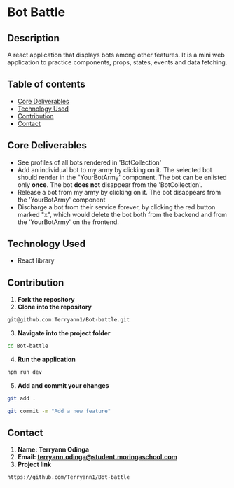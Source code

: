 # Bot Battle
## Description
A react application that displays bots among other features. It is a mini web application to practice components, props, states, events and data fetching.
## Table of contents
- [Core Deliverables](core-deliverables)
- [Technology Used](Technology-used)
- [Contribution](Coontribution)
- [Contact](contact)

## Core Deliverables
- See profiles of all bots rendered in 'BotCollection'
- Add an individual bot to my army by clicking on it. The selected bot should render in the "YourBotArmy' component. The bot can be enlisted only **once**. The bot **does not** disappear from the 'BotCollection'.
- Release a bot from my army by clicking on it. The bot disappears from the 'YourBotArmy' component
- Discharge a bot from their service forever, by clicking the red button marked "x", which would delete the bot both from the backend and from the 'YourBotArmy' on the frontend.

## Technology Used
- React library

## Contribution
1. **Fork the repository**
2. **Clone into the repository**
```bash
git@github.com:Terryann1/Bot-battle.git
```
3. **Navigate into the project folder**
``` bash
cd Bot-battle
```
4. **Run the application**
```bash
npm run dev
```
5. **Add and commit your changes**
```bash
git add .
```
```bash
git commit -m "Add a new feature"
```

## Contact
1. **Name: Terryann Odinga**
2. **Email: terryann.odinga@student.moringaschool.com**
3. **Project link**
```bash
https://github.com/Terryann1/Bot-battle
```

